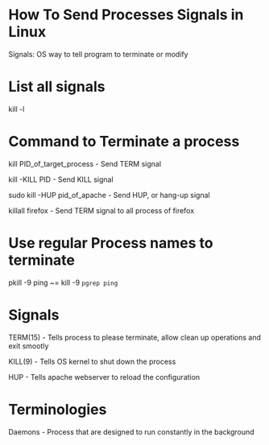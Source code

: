 # How To Send Processes Signals in Linux

Signals: OS way to tell program to terminate or modify

# List all signals

kill -l

# Command to Terminate a process

kill PID_of_target_process - Send TERM signal

kill -KILL PID - Send KILL signal

sudo kill -HUP pid_of_apache - Send HUP, or hang-up signal

killall firefox - Send TERM signal to all process of firefox

# Use regular Process names to terminate

pkill -9 ping ~= kill -9 `pgrep ping`

# Signals

TERM(15) - Tells process to please terminate, allow clean up operations and exit smootly

KILL(9) - Tells OS kernel to shut down the process

HUP - Tells apache webserver to reload the configuration

# Terminologies

Daemons - Process that are designed to run constantly in the background
